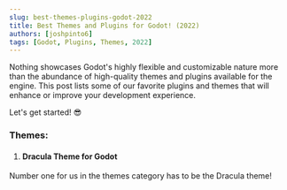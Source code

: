 ```yaml
---
slug: best-themes-plugins-godot-2022
title: Best Themes and Plugins for Godot! (2022)
authors: [joshpinto6]
tags: [Godot, Plugins, Themes, 2022]
---
```


Nothing showcases Godot's highly flexible and customizable nature more than the abundance of high-quality themes and plugins available for the engine. This post lists some of our favorite plugins and themes that will enhance or improve your development experience.

Let's get started! 😎

### Themes:

1. #### Dracula Theme for Godot
Number one for us in the themes category has to be the Dracula theme!